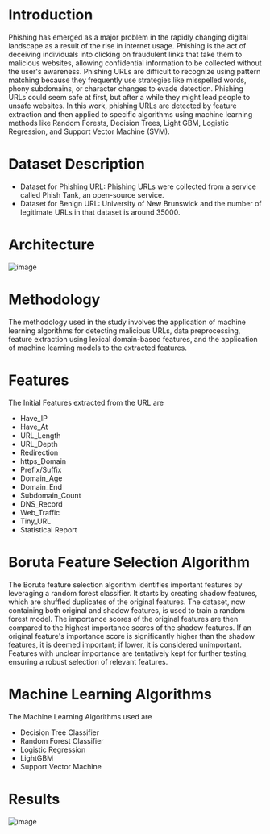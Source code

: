 # Introduction
  Phishing has emerged as a major problem in the rapidly changing digital 
landscape as a result of the rise in internet usage. Phishing is the act of deceiving 
individuals into clicking on fraudulent links that take them to malicious websites, 
allowing confidential information to be collected without the user's awareness. 
Phishing URLs are difficult to recognize using pattern matching because they 
frequently use strategies like misspelled words, phony subdomains, or character 
changes to evade detection. Phishing URLs could seem safe at first, but after a while 
they might lead people to unsafe websites. In this work, phishing URLs are detected 
by feature extraction and then applied to specific algorithms using machine learning 
methods like Random Forests, Decision Trees, Light GBM, Logistic Regression, and 
Support Vector Machine (SVM). 

# Dataset Description
  - Dataset for Phishing URL: Phishing URLs were collected from a service called Phish Tank, an open-source service.
  - Dataset for Benign URL: University of New Brunswick and the number of legitimate URLs in that dataset is around 35000.


# Architecture
![image](https://github.com/project-ssh/Machine-Learning/assets/174055041/55857ba7-cab0-402b-a2c0-3bfc7e78904c)

# Methodology
The methodology used in the study involves the application of machine learning algorithms for detecting malicious URLs, data preprocessing, feature extraction using lexical domain-based features, and the application of machine learning models to the extracted features.

# Features
The Initial Features extracted from the URL are
- Have_IP
- Have_At
- URL_Length
- URL_Depth
- Redirection
- https_Domain
- Prefix/Suffix
- Domain_Age
- Domain_End
- Subdomain_Count
- DNS_Record
- Web_Traffic 
- Tiny_URL
- Statistical Report

# Boruta Feature Selection Algorithm
The Boruta feature selection algorithm identifies important features by leveraging a random forest classifier. It starts by creating shadow features, which are shuffled duplicates of the original features. The dataset, now containing both original and shadow features, is used to train a random forest model. The importance scores of the original features are then compared to the highest importance scores of the shadow features. If an original feature's importance score is significantly higher than the shadow features, it is deemed important; if lower, it is considered unimportant. Features with unclear importance are tentatively kept for further testing, ensuring a robust selection of relevant features.

# Machine Learning Algorithms
The Machine Learning Algorithms used are
  - Decision Tree Classifier
  - Random Forest Classifier
  - Logistic Regression
  - LightGBM
  - Support Vector Machine

# Results
  ![image](https://github.com/project-ssh/Machine-Learning/assets/174055041/49492663-1ca1-4aae-93eb-50a7370b777c)

